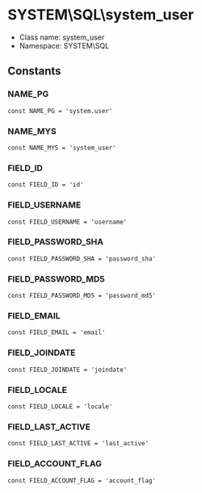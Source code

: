 SYSTEM\SQL\system_user
===============






* Class name: system_user
* Namespace: SYSTEM\SQL



Constants
----------


### NAME_PG

    const NAME_PG = 'system.user'





### NAME_MYS

    const NAME_MYS = 'system_user'





### FIELD_ID

    const FIELD_ID = 'id'





### FIELD_USERNAME

    const FIELD_USERNAME = 'username'





### FIELD_PASSWORD_SHA

    const FIELD_PASSWORD_SHA = 'password_sha'





### FIELD_PASSWORD_MD5

    const FIELD_PASSWORD_MD5 = 'password_md5'





### FIELD_EMAIL

    const FIELD_EMAIL = 'email'





### FIELD_JOINDATE

    const FIELD_JOINDATE = 'joindate'





### FIELD_LOCALE

    const FIELD_LOCALE = 'locale'





### FIELD_LAST_ACTIVE

    const FIELD_LAST_ACTIVE = 'last_active'





### FIELD_ACCOUNT_FLAG

    const FIELD_ACCOUNT_FLAG = 'account_flag'








